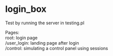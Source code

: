 login_box
=========

Test by running the server in testing.pl

Pages:  
root: login page  
/user_login: landing page after login  
/control: simulating a control panel using sessions  